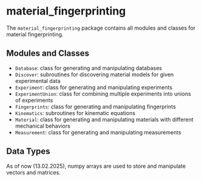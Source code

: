 # material_fingerprinting
The `material_fingerprinting` package contains all modules and classes for material fingerprinting.

## Modules and Classes

* `Database`: class for generating and manipulating databases
* `Discover`: subroutines for discovering material models for given experimental data
* `Experiment`: class for generating and manipulating experiments
* `ExperimentUnion`: class for combining multiple experiments into unions of experiments
* `Fingerprints`: class for generating and manipulating fingerprints
* `Kinematics`: subroutines for kinematic equations
* `Material`: class for generating and manipulating materials with different mechanical behaviors
* `Measurement`: class for generating and manipulating measurements

## Data Types
As of now (13.02.2025), numpy arrays are used to store and manipulate vectors and matrices.
